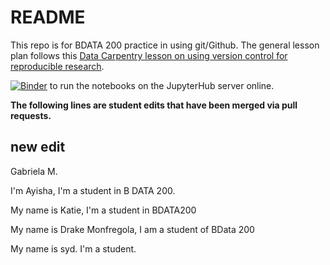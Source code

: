 # README
This repo is for BDATA 200 practice in using git/Github. The general lesson plan follows this [Data Carpentry lesson on using version control for reproducible research](https://datacarpentry.org/rr-version-control/).

[![Binder](https://mybinder.org/badge_logo.svg)](https://mybinder.org/v2/gh/yeemey/bdata-200-yeemey/HEAD) to run the notebooks on the JupyterHub server online.

**The following lines are student edits that have been merged via pull requests.**

## new edit
Gabriela M.

I'm Ayisha, I'm a student in B DATA 200. 

My name is Katie, I'm a student in BDATA200

My name is Drake Monfregola, I am a student of BData 200

My name is syd. I'm a student.
